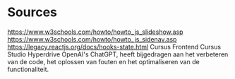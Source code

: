 # Sources

https://www.w3schools.com/howto/howto_js_slideshow.asp
https://www.w3schools.com/howto/howto_js_sidenav.asp
https://legacy.reactjs.org/docs/hooks-state.html
Cursus Frontend
Cursus Studio Hyperdrive
OpenAI's ChatGPT, heeft bijgedragen aan het verbeteren van de code, het oplossen van fouten en het optimaliseren van de functionaliteit.
